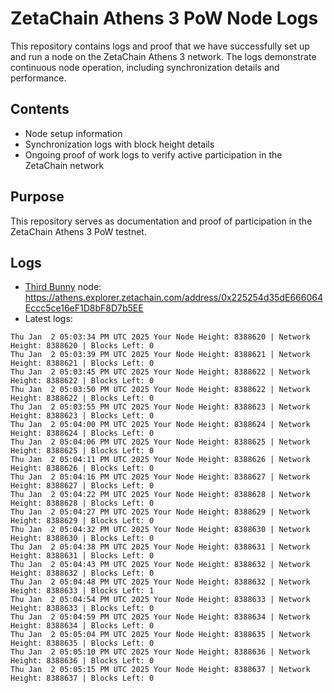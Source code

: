 # ZetaChain Athens 3 PoW Node Logs
This repository contains logs and proof that we have successfully set up and run a node on the ZetaChain Athens 3 network. The logs demonstrate continuous node operation, including synchronization details and performance.

## Contents
- Node setup information
- Synchronization logs with block height details
- Ongoing proof of work logs to verify active participation in the ZetaChain network

## Purpose
This repository serves as documentation and proof of participation in the ZetaChain Athens 3 PoW testnet.

## Logs

- [Third Bunny](https://thirdbunny.xyz/) node: https://athens.explorer.zetachain.com/address/0x225254d35dE666064Eccc5ce16eF1D8bF8D7b5EE
- Latest logs:
```
Thu Jan  2 05:03:34 PM UTC 2025 Your Node Height: 8388620 | Network Height: 8388620 | Blocks Left: 0
Thu Jan  2 05:03:39 PM UTC 2025 Your Node Height: 8388621 | Network Height: 8388621 | Blocks Left: 0
Thu Jan  2 05:03:45 PM UTC 2025 Your Node Height: 8388622 | Network Height: 8388622 | Blocks Left: 0
Thu Jan  2 05:03:50 PM UTC 2025 Your Node Height: 8388622 | Network Height: 8388622 | Blocks Left: 0
Thu Jan  2 05:03:55 PM UTC 2025 Your Node Height: 8388623 | Network Height: 8388623 | Blocks Left: 0
Thu Jan  2 05:04:00 PM UTC 2025 Your Node Height: 8388624 | Network Height: 8388624 | Blocks Left: 0
Thu Jan  2 05:04:06 PM UTC 2025 Your Node Height: 8388625 | Network Height: 8388625 | Blocks Left: 0
Thu Jan  2 05:04:11 PM UTC 2025 Your Node Height: 8388626 | Network Height: 8388626 | Blocks Left: 0
Thu Jan  2 05:04:16 PM UTC 2025 Your Node Height: 8388627 | Network Height: 8388627 | Blocks Left: 0
Thu Jan  2 05:04:22 PM UTC 2025 Your Node Height: 8388628 | Network Height: 8388628 | Blocks Left: 0
Thu Jan  2 05:04:27 PM UTC 2025 Your Node Height: 8388629 | Network Height: 8388629 | Blocks Left: 0
Thu Jan  2 05:04:32 PM UTC 2025 Your Node Height: 8388630 | Network Height: 8388630 | Blocks Left: 0
Thu Jan  2 05:04:38 PM UTC 2025 Your Node Height: 8388631 | Network Height: 8388631 | Blocks Left: 0
Thu Jan  2 05:04:43 PM UTC 2025 Your Node Height: 8388632 | Network Height: 8388632 | Blocks Left: 0
Thu Jan  2 05:04:48 PM UTC 2025 Your Node Height: 8388632 | Network Height: 8388633 | Blocks Left: 1
Thu Jan  2 05:04:54 PM UTC 2025 Your Node Height: 8388633 | Network Height: 8388633 | Blocks Left: 0
Thu Jan  2 05:04:59 PM UTC 2025 Your Node Height: 8388634 | Network Height: 8388634 | Blocks Left: 0
Thu Jan  2 05:05:04 PM UTC 2025 Your Node Height: 8388635 | Network Height: 8388635 | Blocks Left: 0
Thu Jan  2 05:05:10 PM UTC 2025 Your Node Height: 8388636 | Network Height: 8388636 | Blocks Left: 0
Thu Jan  2 05:05:15 PM UTC 2025 Your Node Height: 8388637 | Network Height: 8388637 | Blocks Left: 0
```
